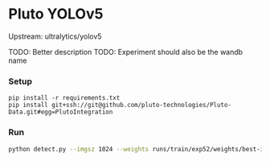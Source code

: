 # Pluto YOLOv5

Upstream: ultralytics/yolov5

TODO: Better description
TODO: Experiment should also be the wandb name

### Setup

```
pip install -r requirements.txt
pip install git+ssh://git@github.com/pluto-technologies/Pluto-Data.git#egg=PlutoIntegration
```


### Run

```bash
python detect.py --imgsz 1024 --weights runs/train/exp52/weights/best-int8.tflite --iou-thres 0.2 --conf-thres 0.3 --max-det 50 --save-txt --save-conf --source /home/kalk/aab_route
```
